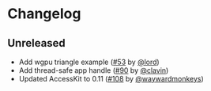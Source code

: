 # Changelog

## Unreleased

- Add wgpu triangle example ([#53] by [@lord])
- Add thread-safe app handle ([#90] by [@clavin])
- Updated AccessKit to 0.11 ([#108] by [@waywardmonkeys])

[@lord]: https://github.com/lord
[@clavin]: https://github.com/clavin
[@waywardmonkeys]: https://github.com/waywardmonkeys

[#53]: https://github.com/linebender/glazier/pull/53
[#90]: https://github.com/linebender/glazier/pull/90
[#108]: https://github.com/linebender/glazier/pull/108

